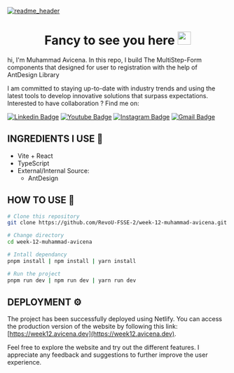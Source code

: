 [![readme_header](https://github.com/muhammad-avicena/profile/assets/49929404/b7b89034-8e25-4f25-a1a2-5665aa66448c)](https://avicena.dev/)

<h1 align="center">Fancy to see you here <img src="https://raw.githubusercontent.com/muhammad-avicena/profile/master/wave.gif" width="30px" height="30px" /> </h1>

hi, I'm Muhammad Avicena. In this repo, I build The MultiStep-Form components that designed for user to registration with the help of AntDesign Library

I am committed to staying up-to-date with industry trends and using the latest tools to develop innovative solutions that surpass expectations.
Interested to have collaboration ? Find me on:

[![Linkedin Badge](https://img.shields.io/badge/-Muhammad_Avicena-blue?style=flat-square&logo=Linkedin&logoColor=white)](https://www.linkedin.com/in/muhammad-avicena/)
[![Youtube Badge](https://img.shields.io/badge/-Muhammad_Avicena-darkred?style=flat-square&logo=youtube&logoColor=white)](https://www.youtube.com/@MuhammadAvicena)
[![Instagram Badge](https://img.shields.io/badge/-ryuhideaki.dev-purple?style=flat-square&logo=instagram&logoColor=white)](https://www.instagram.com/ryuhideaki.dev/)
[![Gmail Badge](https://img.shields.io/badge/-cenarahmant.dev@gmail.com-c14438?style=flat-square&logo=Gmail&logoColor=white)](mailto:cenarahmant.dev@gmail.com)

## INGREDIENTS I USE 📜

- Vite + React
- TypeScript
- External/Internal Source:
  - AntDesign

## HOW TO USE 🌟

```bash
# Clone this repository
git clone https://github.com/RevoU-FSSE-2/week-12-muhammad-avicena.git

# Change directory
cd week-12-muhammad-avicena

# Intall dependancy
pnpm install | npm install | yarn install

# Run the project
pnpm run dev | npm run dev | yarn run dev
```

## DEPLOYMENT ⚙️

The project has been successfully deployed using Netlify. You can access the production version of the website by following this link: [https://week12.avicena.dev](https://week12.avicena.dev).

Feel free to explore the website and try out the different features. I appreciate any feedback and suggestions to further improve the user experience.
